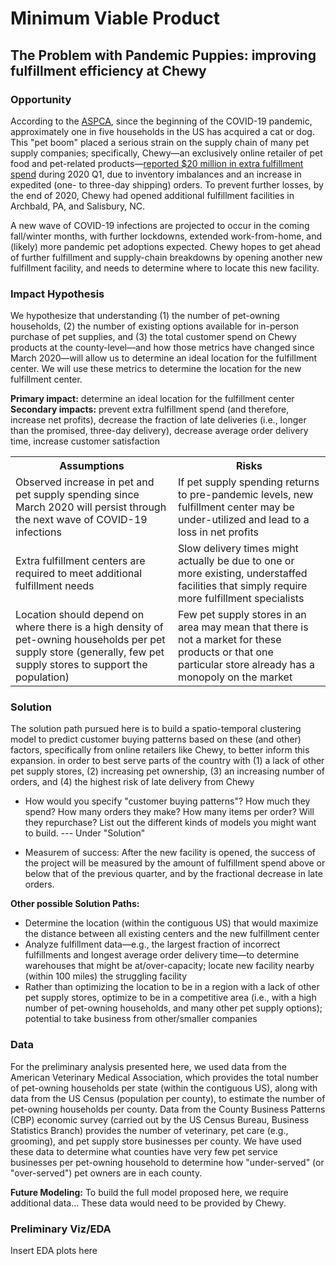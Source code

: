 # Minimum Viable Product
## The Problem with Pandemic Puppies: improving fulfillment efficiency at Chewy

### Opportunity
According to the [ASPCA](https://aspca.app.box.com/s/v4t7yrwalwk39mf71a857ivqoxnv2x3d), since the beginning of the COVID-19 pandemic, approximately one in five households in the US has acquired a cat or dog. This "pet boom" placed a serious strain on the supply chain of many pet supply companies; specifically, Chewy&mdash;an exclusively online retailer of pet food and pet-related products&mdash;[reported $20 million in extra fulfillment spend](https://news.alphastreet.com/chewy-inc-nyse-chwy-q1-2020-earnings-call-transcript/) during 2020 Q1, due to inventory imbalances and an increase in expedited (one- to three-day shipping) orders. To prevent further losses, by the end of 2020, Chewy had opened additional fulfillment facilities in Archbald, PA, and Salisbury, NC.

A new wave of COVID-19 infections are projected to occur in the coming fall/winter months, with further lockdowns, extended work-from-home, and (likely) more pandemic pet adoptions expected. Chewy hopes to get ahead of further fulfillment and supply-chain breakdowns by opening another new fulfillment facility, and needs to determine where to locate this new facility.

### Impact Hypothesis

We hypothesize that understanding (1) the number of pet-owning households, (2) the number of existing options available for in-person purchase of pet supplies, and (3) the total customer spend on Chewy products at the county-level&mdash;and how those metrics have changed since March 2020&mdash;will allow us to determine an ideal location for the fulfillment center. We will use these metrics to determine the location for the new fulfillment center.


**Primary impact:** determine an ideal location for the fulfillment center <br>
**Secondary impacts:** prevent extra fulfillment spend (and therefore, increase net profits), decrease the fraction of late deliveries (i.e., longer than the promised, three-day delivery), decrease average order delivery time, increase customer satisfaction


<table style="width:100%">
  <tr>
    <th>Assumptions</th>
    <th>Risks</th>
  </tr>
  <tr>
    <td>Observed increase in pet and pet supply spending since March 2020 will persist through the next wave of COVID-19 infections</td>
    <td>If pet supply spending returns to pre-pandemic levels, new fulfillment center may be under-utilized and lead to a loss in net profits</td>
  </tr>
  <tr>
    <td>Extra fulfillment centers are required to meet additional fulfillment needs</td>
    <td>Slow delivery times might actually be due to one or more existing, understaffed facilities that simply require more fulfillment specialists</td>
  </tr>
  <tr>
    <td>Location should depend on where there is a high density of pet-owning households per pet supply store (generally, few pet supply stores to support the population)</td>
    <td>Few pet supply stores in an area may mean that there is not a market for these products or that one particular store already has a monopoly on the market</td>
  </tr>
</table>

### Solution

The solution path pursued here is to build a spatio-temporal clustering model to predict customer buying patterns based on these (and other) factors, specifically from online retailers like Chewy, to better inform this expansion. in order to best serve parts of the country with (1) a lack of other pet supply stores, (2) increasing pet ownership, (3) an increasing number of orders, and (4) the highest risk of late delivery from Chewy

- How would you specify "customer buying patterns"? How much they spend? How many orders they make? How many items per order? Will they repurchase? List out the different kinds of models you might want to build. --- Under "Solution"

- Measurem of success: After the new facility is opened, the success of the project will be measured by the amount of fulfillment spend above or below that of the previous quarter, and by the fractional decrease in late orders.



**Other possible Solution Paths:**
- Determine the location (within the contiguous US) that would maximize the distance between all existing centers and the new fulfillment center
- Analyze fulfillment data&mdash;e.g., the largest fraction of incorrect fulfillments and longest average order delivery time&mdash;to determine warehouses that might be at/over-capacity; locate new facility nearby (within 100 miles) the struggling facility
- Rather than optimizing the location to be in a region with a lack of other pet supply stores, optimize to be in a competitive area (i.e., with a high number of pet-owning households, and many other pet supply options); potential to take business from other/smaller companies


### Data

For the preliminary analysis presented here, we used data from the American Veterinary Medical Association, which provides the total number of pet-owning households per state (within the contiguous US), along with data from the US Census (population per county), to estimate the number of pet-owning households per county. Data from the County Business Patterns (CBP) economic survey (carried out by the US Census Bureau, Business Statistics Branch) provides the number of veterinary, pet care (e.g., grooming), and pet supply store businesses per county. We have used these data to determine what counties have very few pet service businesses per pet-owning household to determine how "under-served" (or "over-served") pet owners are in each county.

**Future Modeling:**
To build the full model proposed here, we require additional data... These data would need to be provided by Chewy.



### Preliminary Viz/EDA

Insert EDA plots here
